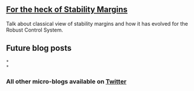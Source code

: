 ## [For the heck of Stability Margins](https://puneet-panwar.github.io/blogs/Stability_Margins_blog)

Talk about classical view of stability margins and how it has evolved for the Robust Control System.

## Future blog posts
    *
    * 
    
### All other micro-blogs available on [Twitter]()




